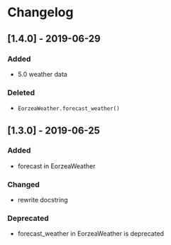 # Changelog

## [1.4.0] - 2019-06-29

### Added
+ 5.0 weather data
  
### Deleted
+ `EorzeaWeather.forecast_weather()`

## [1.3.0] - 2019-06-25

### Added
+ forecast in EorzeaWeather

### Changed
+ rewrite docstring

### Deprecated
+ forecast_weather in EorzeaWeather is deprecated

